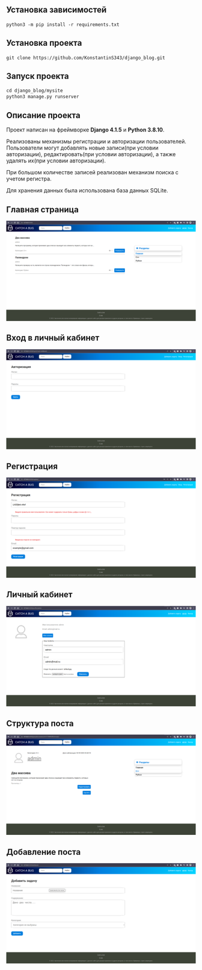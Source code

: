 ## **Установка зависимостей**
    python3 -m pip install -r requirements.txt

## **Установка проекта**
    git clone https://github.com/KonstantinS343/django_blog.git

## **Запуск проекта**
    cd django_blog/mysite
    python3 manage.py runserver

## **Описание проекта**

Проект написан на фреймворке **Django 4.1.5** и **Python 3.8.10**.

Реализованы механизмы регистрации и авторизации пользователей.
Пользователи могут добавлять новые записи(при условии авторизации), редактировать(при условии авторизации), а также удалять их(при условии авторизации).

При большом количестве записей реализован механизм поиска с учетом регистра.

Для хранения данных была использована база данных SQLite.

## **Главная страница**

!['main.png'](https://github.com/KonstantinS343/django_blog/raw/master/img/main.png)

## **Вход в личный кабинет**

!['login.png'](https://github.com/KonstantinS343/django_blog/raw/master/img/login.png)

## **Регистрация**

!['sign_up.png'](https://github.com/KonstantinS343/django_blog/raw/master/img/sign_up.png)

## **Личный кабинет**

!['profile.png'](https://github.com/KonstantinS343/django_blog/raw/master/img/profile.png)

## **Структура поста**

!['post.png'](https://github.com/KonstantinS343/django_blog/raw/master/img/post.png)

## **Добавление поста**

!['add_task.png'](https://github.com/KonstantinS343/django_blog/raw/master/img/add_task.png)


